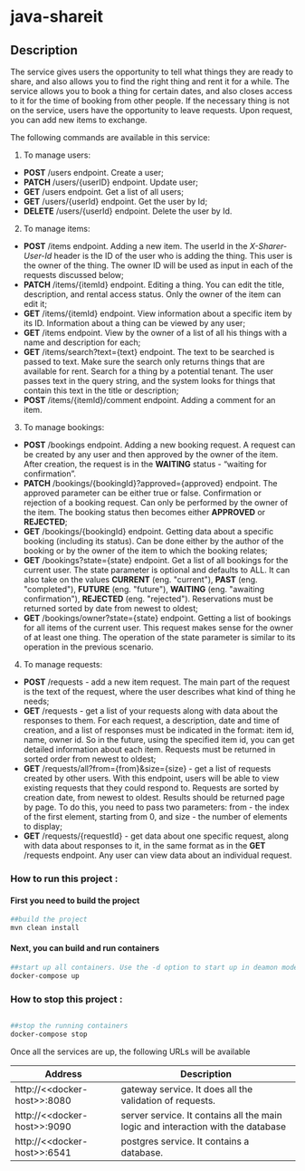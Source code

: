 # java-shareit
## Description
The service gives users the opportunity to tell what things they are ready to share,
and also allows you to find the right thing and rent it for a while. The service allows 
you to book a thing for certain dates, and also closes access to it for the time of booking 
from other people. If the necessary thing is not on the service, users have the opportunity 
to leave requests. Upon request, you can add new items to exchange.

The following commands are available in this service:
1. To manage users:
- **POST** /users endpoint. Create a user;
- **PATCH** /users/{userID} endpoint. Update user;
- **GET** /users endpoint. Get a list of all users;
- **GET** /users/{userId} endpoint. Get the user by Id;
- **DELETE** /users/{userId} endpoint. Delete the user by Id.

2. To manage items:
- **POST** /items endpoint. Adding a new item. The userId in the *X-Sharer-User-Id* header is the ID of the user who is adding the thing. This user is the owner of the thing. The owner ID will be used as input in each of the requests discussed below;
- **PATCH** /items/{itemId} endpoint. Editing a thing. You can edit the title, description, and rental access status. Only the owner of the item can edit it;
- **GET** /items/{itemId} endpoint. View information about a specific item by its ID. Information about a thing can be viewed by any user;
- **GET** /items endpoint. View by the owner of a list of all his things with a name and description for each;
- **GET** /items/search?text={text} endpoint. The text to be searched is passed to text. Make sure the search only returns things that are available for rent. Search for a thing by a potential tenant. The user passes text in the query string, and the system looks for things that contain this text in the title or description;
- **POST** /items/{itemId}/comment endpoint. Adding a comment for an item.

3. To manage bookings:
- **POST** /bookings endpoint. Adding a new booking request. A request can be created by any user and then approved by the owner of the item. After creation, the request is in the **WAITING** status - “waiting for confirmation”.
- **PATCH** /bookings/{bookingId}?approved={approved} endpoint. The approved parameter can be either true or false. Confirmation or rejection of a booking request. Can only be performed by the owner of the item. The booking status then becomes either **APPROVED** or **REJECTED**;
- **GET** /bookings/{bookingId} endpoint. Getting data about a specific booking (including its status). Can be done either by the author of the booking or by the owner of the item to which the booking relates;
- **GET** /bookings?state={state} endpoint. Get a list of all bookings for the current user. The state parameter is optional and defaults to ALL. It can also take on the values **​​CURRENT** (eng. "current"), **PAST** (eng. "completed"), **FUTURE** (eng. "future"), **WAITING** (eng. "awaiting confirmation"), **REJECTED** (eng. "rejected"). Reservations must be returned sorted by date from newest to oldest;
- **GET** /bookings/owner?state={state} endpoint. Getting a list of bookings for all items of the current user. This request makes sense for the owner of at least one thing. The operation of the state parameter is similar to its operation in the previous scenario.

4. To manage requests:
- **POST** /requests - add a new item request. The main part of the request is the text of the request, where the user describes what kind of thing he needs;
- **GET** /requests - get a list of your requests along with data about the responses to them. For each request, a description, date and time of creation, and a list of responses must be indicated in the format: item id, name, owner id. So in the future, using the specified item id, you can get detailed information about each item. Requests must be returned in sorted order from newest to oldest;
- **GET** /requests/all?from={from}&size={size} - get a list of requests created by other users. With this endpoint, users will be able to view existing requests that they could respond to. Requests are sorted by creation date, from newest to oldest. Results should be returned page by page. To do this, you need to pass two parameters: from - the index of the first element, starting from 0, and size - the number of elements to display;
- **GET** /requests/{requestId} - get data about one specific request, along with data about responses to it, in the same format as in the **GET** /requests endpoint. Any user can view data about an individual request.

### How to run this project :

#### First you need to build the project

```sh
##build the project
mvn clean install
```

#### Next, you can build and run containers

```sh
##start up all containers. Use the -d option to start up in deamon mode
docker-compose up
```

### How to stop this project :
```sh

##stop the running containers
docker-compose stop
```

Once all the services are up, the following URLs will be available

Address | Description
--- | ---
http://<\<docker-host>\>:8080 | gateway service. It does all the validation of requests.
http://<\<docker-host>\>:9090 | server service. It contains all the main logic and interaction with the database
http://<\<docker-host>\>:6541 | postgres service. It contains a database.